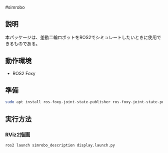 #simrobo
## 説明
本パッケージは、差動二輪ロボットをROS2でシミュレートしたいときに使用できるものである。

## 動作環境
 - ROS2 Foxy
 
## 準備
```bash
sudo apt install ros-foxy-joint-state-publisher ros-foxy-joint-state-publisher-gui ros-foxy-xacro ros-foxy-ros2-control ros-foxy-ros2-controllers ros-foxy-gazebo-ros2-control
```

## 実行方法
### RViz2描画
```bash
ros2 launch simrobo_description display.launch.py
```
